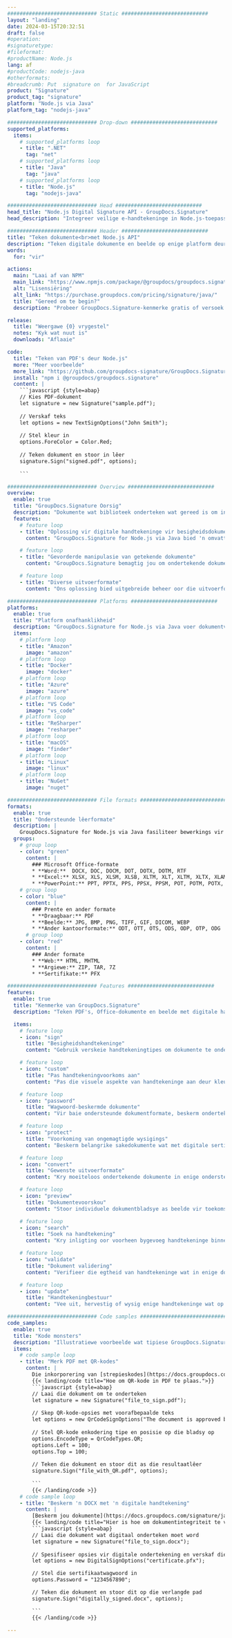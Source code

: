 ```yaml
---
############################# Static ############################
layout: "landing"
date: 2024-03-15T20:32:51
draft: false
#operation: 
#signaturetype: 
#fileformat: 
#productName: Node.js
lang: af
#productCode: nodejs-java
#otherformats: 
#breadcrumb: Put  signature on  for JavaScript
product: "Signature"
product_tag: "signature"
platform: "Node.js via Java"
platform_tag: "nodejs-java"

############################# Drop-down ############################
supported_platforms:
  items:
    # supported_platforms loop
    - title: ".NET"
      tag: "net"
    # supported_platforms loop
    - title: "Java"
      tag: "java"
    # supported_platforms loop
    - title: "Node.js"
      tag: "nodejs-java"

############################# Head ############################
head_title: "Node.js Digital Signature API - GroupDocs.Signature"
head_description: "Integreer veilige e-handtekeninge in Node.js-toepassings met GroupDocs.Signature. Stroomlyn dokumentondertekeningwerkvloei maklik en doeltreffend."

############################# Header ############################
title: "Teken dokumente<br>met Node.js API"
description: "Teken digitale dokumente en beelde op enige platform deur ons buigsame API's en toepassingsgebaseerde oplossings vir programmeerders en eindgebruikers te gebruik."
words:
  for: "vir"

actions:
  main: "Laai af van NPM"
  main_link: "https://www.npmjs.com/package/@groupdocs/groupdocs.signature/"
  alt: "Lisensiëring"
  alt_link: "https://purchase.groupdocs.com/pricing/signature/java/"
  title: "Gereed om te begin?"
  description: "Probeer GroupDocs.Signature-kenmerke gratis of versoek 'n lisensie"

release:
  title: "Weergawe {0} vrygestel"
  notes: "Kyk wat nuut is"
  downloads: "Aflaaie"

code:
  title: "Teken van PDF's deur Node.js"
  more: "Meer voorbeelde"
  more_link: "https://github.com/groupdocs-signature/GroupDocs.Signature-for-Node.js-via-Java/"
  install: "npm i @groupdocs/groupdocs.signature"
  content: |
    ```javascript {style=abap}   
    // Kies PDF-dokument
    let signature = new Signature("sample.pdf");
    
    // Verskaf teks
    let options = new TextSignOptions("John Smith");
    
    // Stel kleur in
    options.ForeColor = Color.Red;
    
    // Teken dokument en stoor in lêer
    signature.Sign("signed.pdf", options);
    
    ```

############################# Overview ############################
overview:
  enable: true
  title: "GroupDocs.Signature Oorsig"
  description: "Dokumente wat biblioteek onderteken wat gereed is om in Node.js-toepassings gebruik te word"
  features:
    # feature loop
    - title: "Oplossing vir digitale handtekeninge vir besigheidsdokumente met Node.js"
      content: "GroupDocs.Signature for Node.js via Java bied 'n omvattende stel digitale handtekeningopsies vir PDF, Office-dokumente en prente. Teks, strepieskodes, beelde, digitale sertifikate en metadata is beskikbaar. Gestroomlynde dokumentverwerking verseker doeltreffendheid."

    # feature loop
    - title: "Gevorderde manipulasie van getekende dokumente"
      content: "GroupDocs.Signature bemagtig jou om ondertekende dokumente te verwerk. Soek en valideer handtekeninge deur verskeie kriteria te gebruik. Onttrek ook gedetailleerde dokumentinligting of genereer voorskoubeelde van bladsye."

    # feature loop
    - title: "Diverse uitvoerformate"
      content: "Ons oplossing bied uitgebreide beheer oor die uitvoerformaat van ondertekende dokumente. Plaas handtekeninge presies op enige bladsy en pas hul voorkoms aan. Stoor ondertekende dokumente in talle ondersteunde formate en beveilig dit opsioneel met wagwoorde."

############################# Platforms ############################
platforms:
  enable: true
  title: "Platform onafhanklikheid"
  description: "GroupDocs.Signature for Node.js via Java voer dokumentverwerking met verskeie bedryfstelsels uit"
  items:
    # platform loop
    - title: "Amazon"
      image: "amazon"
    # platform loop
    - title: "Docker"
      image: "docker"
    # platform loop
    - title: "Azure"
      image: "azure"
    # platform loop
    - title: "VS Code"
      image: "vs_code"
    # platform loop
    - title: "ReSharper"
      image: "resharper"
    # platform loop
    - title: "macOS"
      image: "finder"
    # platform loop
    - title: "Linux"
      image: "linux"
    # platform loop
    - title: "NuGet"
      image: "nuget"

############################# File formats ############################
formats:
  enable: true
  title: "Ondersteunde lêerformate"
  description: |
    GroupDocs.Signature for Node.js via Java fasiliteer bewerkings vir die [gewilde lêerformate](https://docs.groupdocs.com/signature/java/supported-document-formats/).
  groups:
    # group loop
    - color: "green"
      content: |
        ### Microsoft Office-formate
        * **Word:**  DOCX, DOC, DOCM, DOT, DOTX, DOTM, RTF
        * **Excel:** XLSX, XLS, XLSM, XLSB, XLTM, XLT, XLTM, XLTX, XLAM, SXC, SpreadsheetML
        * **PowerPoint:** PPT, PPTX, PPS, PPSX, PPSM, POT, POTM, POTX, PPTM
    # group loop
    - color: "blue"
      content: |
        ### Prente en ander formate
        * **Draagbaar:** PDF
        * **Beelde:** JPG, BMP, PNG, TIFF, GIF, DICOM, WEBP
        * **Ander kantoorformate:** ODT, OTT, OTS, ODS, ODP, OTP, ODG
      # group loop
    - color: "red"
      content: |
        ### Ander formate
        * **Web:** HTML, MHTML
        * **Argiewe:** ZIP, TAR, 7Z
        * **Sertifikate:** PFX

############################# Features ############################
features:
  enable: true
  title: "Kenmerke van GroupDocs.Signature"
  description: "Teken PDF's, Office-dokumente en beelde met digitale handtekeninge"

  items:
    # feature loop
    - icon: "sign"
      title: "Besigheidshandtekeninge"
      content: "Gebruik verskeie handtekeningtipes om dokumente te onderteken. Plaas digitale handtekeninge presies op enige bladsy-ligging."

    # feature loop
    - icon: "custom"
      title: "Pas handtekeningvoorkoms aan"
      content: "Pas die visuele aspekte van handtekeninge aan deur kleur, lettertipe, grense, rotasie en meer aan te pas om die gewenste uitkoms te bereik."

    # feature loop
    - icon: "password"
      title: "Wagwoord-beskermde dokumente"
      content: "Vir baie ondersteunde dokumentformate, beskerm ondertekende dokumente met 'n wagwoord vir ekstra sekuriteit."

    # feature loop
    - icon: "protect"
      title: "Voorkoming van ongemagtigde wysigings"
      content: "Beskerm belangrike sakedokumente wat met digitale sertifikate onderteken is teen ongemagtigde veranderings."

    # feature loop
    - icon: "convert"
      title: "Gewenste uitvoerformate"
      content: "Kry moeiteloos ondertekende dokumente in enige ondersteunde formaat. Skakel MS Word-dokumente met gemak na PDF-formaat om."

    # feature loop
    - icon: "preview"
      title: "Dokumentevoorskou"
      content: "Stoor individuele dokumentbladsye as beelde vir toekomstige behoeftes."

    # feature loop
    - icon: "search"
      title: "Soek na handtekening"
      content: "Kry inligting oor voorheen bygevoeg handtekeninge binne jou dokumente."

    # feature loop
    - icon: "validate"
      title: "Dokument validering"
      content: "Verifieer die egtheid van handtekeninge wat in enige dokument aangebied word."

    # feature loop
    - icon: "update"
      title: "Handtekeningbestuur"
      content: "Vee uit, hervestig of wysig enige handtekeninge wat op enige dokumentbladsy geplaas is."

############################# Code samples ############################
code_samples:
  enable: true
  title: "Kode monsters"
  description: "Illustratiewe voorbeelde wat tipiese GroupDocs.Signature for Node.js via Java-bewerkings uitstal"
  items:
    # code sample loop
    - title: "Merk PDF met QR-kodes"
      content: |
        Die inkorporering van [strepieskodes](https://docs.groupdocs.com/signature/java/esign-document-with-qr-code-signature/) in spesifieke PDF-dokumentbladsye kan besigheidsprosesse stroomlyn. Hierdie afdeling verskaf 'n voorbeeld van die byvoeging van 'n QR-kode deur GroupDocs.Signature for Node.js via Java te gebruik.
        {{< landing/code title="Hoe om QR-kode in PDF te plaas.">}}
        ```javascript {style=abap}
        // Laai die dokument om te onderteken
        let signature = new Signature("file_to_sign.pdf");
        
        // Skep QR-kode-opsies met voorafbepaalde teks
        let options = new QrCodeSignOptions("The document is approved by John Smith");
        
        // Stel QR-kode enkodering tipe en posisie op die bladsy op
        options.EncodeType = QrCodeTypes.QR;
        options.Left = 100;
        options.Top = 100;
            
        // Teken die dokument en stoor dit as die resultaatlêer
        signature.Sign("file_with_QR.pdf", options);
        
        ```
        {{< /landing/code >}}
    # code sample loop
    - title: "Beskerm 'n DOCX met 'n digitale handtekening"
      content: |
        [Beskerm jou dokumente](https://docs.groupdocs.com/signature/java/esign-document-with-digital-signature/) deur handtekeninge gebaseer op digitale sertifikate. Digitale handtekening beskerm u besigheidsdokumente teen inhoudsverandering.
        {{< landing/code title="Hier is hoe om dokumentintegriteit te verseker.">}}
        ```javascript {style=abap}   
        // Laai die dokument wat digitaal onderteken moet word
        let signature = new Signature("file_to_sign.docx");
        
        // Spesifiseer opsies vir digitale ondertekening en verskaf die pad na die sertifikaatlêer
        let options = new DigitalSignOptions("certificate.pfx");

        // Stel die sertifikaatwagwoord in
        options.Password = "1234567890";

        // Teken die dokument en stoor dit op die verlangde pad
        signature.Sign("digitally_signed.docx", options);

        ```
        {{< /landing/code >}}

---
```


